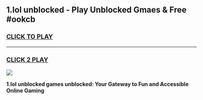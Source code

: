 
## 1.lol unblocked - Play Unblocked Gmaes & Free #ookcb
<h3>
<a href="https://news.freeplayer.one?title=1.lol_unblocked&ref=26F">CLICK TO PLAY</a></h3>
<hr>

<h3>
<a href="https://news.freeplayer.one?title=1.lol_unblocked&ref=26F">CLICK 2 PLAY</a>
  
</h3>

<a href="https://news.freeplayer.one?title=1.lol_unblocked&ref=26F/"><img src="https://clearcache.store/games.png"></a>


**1.lol unblocked games unblocked: Your Gateway to Fun and Accessible Online Gaming**
